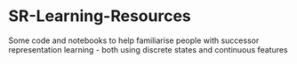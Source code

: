 # SR-Learning-Resources
Some code and notebooks to help familiarise people with successor representation learning - both using discrete states and continuous features
